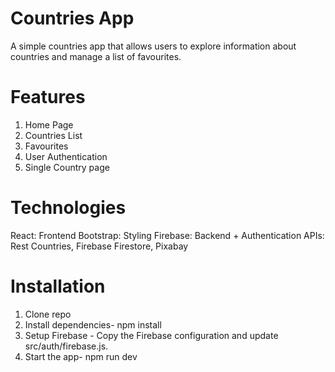 # Countries App

A simple countries app that allows users to explore information about countries and manage a list of favourites.

# Features

1. Home Page
2. Countries List
3. Favourites
4. User Authentication
5. Single Country page

# Technologies

React: Frontend
Bootstrap: Styling
Firebase: Backend + Authentication
APIs: Rest Countries, Firebase Firestore, Pixabay

# Installation

1. Clone repo
2. Install dependencies- npm install
3. Setup Firebase - Copy the Firebase configuration and update src/auth/firebase.js.
4. Start the app- npm run dev

